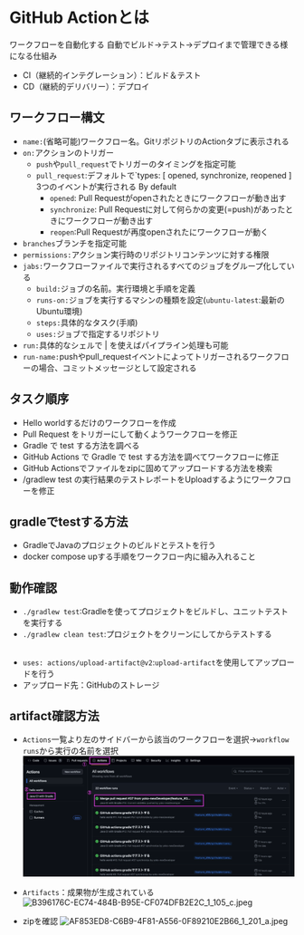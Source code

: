 # GitHub Actionとは

ワークフローを自動化する
自動でビルド->テスト->デプロイまで管理できる様になる仕組み

- CI（継続的インテグレーション）：ビルド＆テスト
- CD（継続的デリバリー）：デプロイ

## ワークフロー構文

- `name:`(省略可能)ワークフロー名。GitリポジトリのActionタブに表示される
- `on:`アクションのトリガー
    - `push`や`pull_request`でトリガーのタイミングを指定可能
    - `pull_request`:デフォルトで`types: [ opened, synchronize, reopened ] 3つのイベントが実行される By default
        - `opened`: Pull Requestがopenされたときにワークフローが動き出す
        - `synchronize`: Pull Requestに対して何らかの変更(=push)があったときにワークフローが動き出す
        - `reopen`:Pull Requestが再度openされたにワークフローが動く
- `branches`ブランチを指定可能
- `permissions:`アクション実行時のリポジトリコンテンツに対する権限
- `jabs:`ワークフローファイルで実行されるすべてのジョブをグループ化している
    - `build:`ジョブの名前。実行環境と手順を定義
    - `runs-on:`ジョブを実行するマシンの種類を設定(`ubuntu-latest`:最新のUbuntu環境)
    - `steps:`具体的なタスク(手順)
    - `uses:`ジョブで指定するリポジトリ
- `run:`具体的なシェルで | を使えばパイプライン処理も可能
- `run-name:`pushやpull_requestイベントによってトリガーされるワークフローの場合、コミットメッセージとして設定される

## タスク順序

- Hello worldするだけのワークフローを作成
- Pull Request をトリガーにして動くようワークフローを修正
- Gradle で test する方法を調べる
- GitHub Actions で Gradle で test する方法を調べてワークフローに修正
- GitHub Actionsでファイルをzipに固めてアップロードする方法を検索
- /gradlew test の実行結果のテストレポートをUploadするようにワークフローを修正

## gradleでtestする方法

- GradleでJavaのプロジェクトのビルドとテストを行う
- docker compose upする手順をワークフロー内に組み入れること

## 動作確認

- `./gradlew test`:Gradleを使ってプロジェクトをビルドし、ユニットテストを実行する
- `./gradlew clean test`:プロジェクトをクリーンにしてからテストする

##  

- `uses: actions/upload-artifact@v2`:`upload-artifact`を使用してアップロードを行う
- アップロード先：GitHubのストレージ

## artifact確認方法

- `Actions`一覧より左のサイドバーから該当のワークフローを選択->`workflow runs`から実行の名前を選択
  ![img.png](img.png)


- `Artifacts`：成果物が生成されている
  ![B396176C-EC74-484B-B95E-CF074DFB2E2C_1_105_c.jpeg](..%2F..%2F..%2F..%2FPictures%2F%E5%86%99%E7%9C%9F%E3%83%A9%E3%82%A4%E3%83%96%E3%83%A9%E3%83%AA.photoslibrary%2Fresources%2Fderivatives%2FB%2FB396176C-EC74-484B-B95E-CF074DFB2E2C_1_105_c.jpeg)


- zipを確認
  ![AF853ED8-C6B9-4F81-A556-0F89210E2B66_1_201_a.jpeg](..%2F..%2F..%2F..%2FPictures%2F%E5%86%99%E7%9C%9F%E3%83%A9%E3%82%A4%E3%83%96%E3%83%A9%E3%83%AA.photoslibrary%2Fresources%2Frenders%2FA%2FAF853ED8-C6B9-4F81-A556-0F89210E2B66_1_201_a.jpeg)

